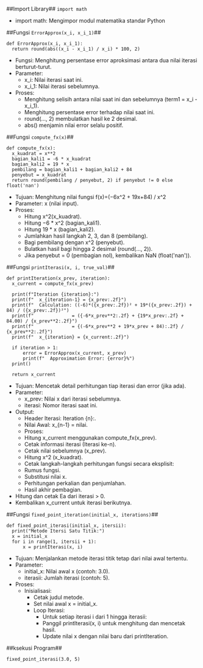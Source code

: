 ##Import Library##
  `import math` 
  - import math: Mengimpor modul matematika standar Python

##Fungsi `ErrorApprox(x_i, x_i_1)`##
  ```
  def ErrorApprox(x_i, x_i_1):
    return round(abs((x_i - x_i_1) / x_i) * 100, 2)
  ```
  - Fungsi: Menghitung persentase error aproksimasi antara dua nilai iterasi berturut-turut.
  - Parameter:
    - x_i: Nilai iterasi saat ini.
    - x_i_1: Nilai iterasi sebelumnya.
  - Proses:
    - Menghitung selisih antara nilai saat ini dan sebelumnya (term1 = x_i - x_i_1).
    - Menghitung persentase error terhadap nilai saat ini.
    - round(..., 2) membulatkan hasil ke 2 desimal.
    - abs() menjamin nilai error selalu positif.

##Fungsi `compute_fx(x)`##
  ```
  def compute_fx(x):
    x_kuadrat = x**2                  
    bagian_kali1 = -6 * x_kuadrat     
    bagian_kali2 = 19 * x
    pembilang = bagian_kali1 + bagian_kali2 + 84
    penyebut = x_kuadrat
    return round(pembilang / penyebut, 2) if penyebut != 0 else float('nan')
  ```
  - Tujuan: Menghitung nilai fungsi f(x)=(−6x^2 + 19x+84) / x^2
  - Parameter: x (nilai input).
  - Proses:
    - Hitung x^2(x_kuadrat).
    - Hitung −6 * x^2 (bagian_kali1).
    - Hitung 19 * x (bagian_kali2).
    - Jumlahkan hasil langkah 2, 3, dan 8 (pembilang).
    - Bagi pembilang dengan x^2 (penyebut).
    - Bulatkan hasil bagi hingga 2 desimal (round(..., 2)).
    - Jika penyebut = 0 (pembagian nol), kembalikan NaN (float('nan')).

##Fungsi `printIterasi(x, i, true_val)`##
  ```
  def printIteration(x_prev, iteration):
    x_current = compute_fx(x_prev)
    
    print(f"Iteration {iteration}:")
    print(f"  x_{iteration-1} = {x_prev:.2f}")
    print(f"  Calculation: ((-6)*({x_prev:.2f})² + 19*({x_prev:.2f}) + 84) / ({x_prev:.2f})²")
    print(f"              = ({-6*x_prev**2:.2f} + {19*x_prev:.2f} + 84.00) / {x_prev**2:.2f}")
    print(f"              = {(-6*x_prev**2 + 19*x_prev + 84):.2f} / {x_prev**2:.2f}")
    print(f"  x_{iteration} = {x_current:.2f}")
    
    if iteration > 1:
        error = ErrorApprox(x_current, x_prev)
        print(f"  Approximation Error: {error}%")
    print()
    
    return x_current
  ```  
  - Tujuan: Mencetak detail perhitungan tiap iterasi dan error (jika ada).
  - Parameter:
    - x_prev: Nilai x dari iterasi sebelumnya.
    - iterasi: Nomor iterasi saat ini.
  - Output:
    - Header Iterasi: Iteration {n}:.
    - Nilai Awal: x_{n-1} = nilai.
    - Proses:
     - Hitung x_current menggunakan compute_fx(x_prev).
     - Cetak informasi iterasi (Iterasi ke-n).
     - Cetak nilai sebelumnya (x_prev).
     - Hitung x^2 (x_kuadrat).
     - Cetak langkah-langkah perhitungan fungsi secara eksplisit:
      - Rumus fungsi.
      - Substitusi nilai x.
      - Perhitungan perkalian dan penjumlahan.
      - Hasil akhir pembagian.
  - Hitung dan cetak Ea dari iterasi > 0.
  - Kembalikan x_current untuk iterasi berikutnya.

##Fungsi `fixed_point_iteration(initial_x, iterations)`##
  ```
  def fixed_point_iterasi(initial_x, itersii):
    print("Metode Itersi Satu Titik:")
    x = initial_x
    for i in range(1, itersii + 1):
        x = printIterasi(x, i)
  ```
  - Tujuan: Menjalankan metode iterasi titik tetap dari nilai awal tertentu.
  - Parameter:
    - initial_x: Nilai awal x (contoh: 3.0).
    - iterasii: Jumlah iterasi (contoh: 5).
  - Proses:
    - Inisialisasi:
      - Cetak judul metode.
      - Set nilai awal x = initial_x.
      - Loop Iterasi:
        - Untuk setiap iterasi i dari 1 hingga iterasii:
        - Panggil printIterasi(x, i) untuk menghitung dan mencetak hasil.
        - Update nilai x dengan nilai baru dari printIteration.
          
##ksekusi Program##
  ```
  fixed_point_iterasi(3.0, 5)
  ```

